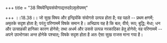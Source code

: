 +++
title = "38 विषयेन्द्रियसंयोगाद्यत्तदग्रेऽमृतोपमम्"

+++
।।18.38।। जो सुख विषय और इन्द्रियोंके संयोगसे उत्पन्न होता है; वह पहले --
प्रथम क्षणमें; अमृतके सदृश होता है; परंतु परिणाममें विषके समान है।
अभिप्राय यह है कि बल; वीर्य; रूप; बुद्धि; मेधा; धन और उत्साहकी हानिका
कारण होनेसे; तथा अधर्म और उससे उत्पन्न नरकादिका हेतु होनेसे; वह
परिणाममें -- अपने उपभोगका अन्त होनेके पश्चात्; विषके सदृश होता है अतः
ऐसा सुख राजस माना गया है।
